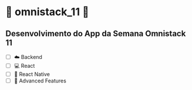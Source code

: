 # :construction: omnistack_11 :construction:

## Desenvolvimento do App da Semana Omnistack 11

- [ ] :cloud: Backend
- [ ] :computer: React
- [ ] :iphone: React Native
- [ ] :rocket: Advanced Features

